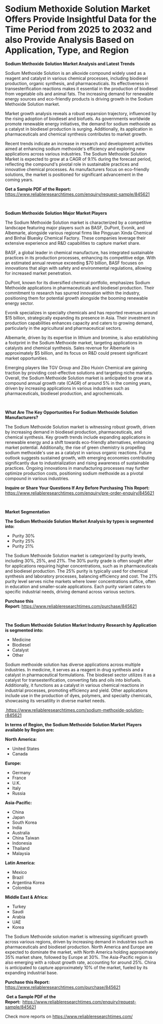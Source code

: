 <p><h1>Sodium Methoxide Solution Market Offers Provide Insightful Data for the Time Period from 2025 to 2032 and also Provide Analysis Based on Application, Type, and Region</h1></p><p><strong>Sodium Methoxide Solution Market Analysis and Latest Trends</strong></p>
<p><p>Sodium Methoxide Solution is an alkoxide compound widely used as a reagent and catalyst in various chemical processes, including biodiesel production, organic synthesis, and pharmaceuticals. Its effectiveness in transesterification reactions makes it essential in the production of biodiesel from vegetable oils and animal fats. The increasing demand for renewable energy sources and eco-friendly products is driving growth in the Sodium Methoxide Solution market.</p><p>Market growth analysis reveals a robust expansion trajectory, influenced by the rising adoption of biodiesel and biofuels. As governments worldwide promote renewable energy initiatives, the demand for sodium methoxide as a catalyst in biodiesel production is surging. Additionally, its application in pharmaceuticals and chemical synthesis contributes to market growth. </p><p>Recent trends indicate an increase in research and development activities aimed at enhancing sodium methoxide's efficiency and exploring new applications across various industries. The Sodium Methoxide Solution Market is expected to grow at a CAGR of 9.1% during the forecast period, reflecting the compound's pivotal role in sustainable practices and innovative chemical processes. As manufacturers focus on eco-friendly solutions, the market is positioned for significant advancement in the coming years.</p></p>
<p><strong>Get a Sample PDF of the Report:&nbsp;</strong> <a href="https://www.reliableresearchtimes.com/enquiry/request-sample/845621?utm_campaign=2201&utm_medium=2&utm_source=Github&utm_content=ia&utm_term=01042025&utm_id=sodium-methoxide-solution">https://www.reliableresearchtimes.com/enquiry/request-sample/845621</a></p>
<p>&nbsp;</p>
<p><strong>Sodium Methoxide Solution Major Market Players</strong></p>
<p><p>The Sodium Methoxide Solution market is characterized by a competitive landscape featuring major players such as BASF, DuPont, Evonik, and Albemarle, alongside various regional firms like Pingyuan Xinda Chemical and Binhai Bluesky Chemical Factory. These companies leverage their extensive experience and R&D capabilities to capture market share. </p><p>BASF, a global leader in chemical manufacture, has integrated sustainable practices in its production processes, enhancing its competitive edge. With an estimated annual revenue exceeding $70 billion, BASF focuses on innovations that align with safety and environmental regulations, allowing for increased market penetration.</p><p>DuPont, known for its diversified chemical portfolio, emphasizes Sodium Methoxide applications in pharmaceuticals and biodiesel production. Their commitment to research has spurred innovation within the industry, positioning them for potential growth alongside the booming renewable energy sector.</p><p>Evonik specializes in specialty chemicals and has reported revenues around $15 billion, strategically expanding its presence in Asia. Their investment in production capabilities enhances capacity and caters to growing demand, particularly in the agricultural and pharmaceutical sectors.</p><p>Albemarle, driven by its expertise in lithium and bromine, is also establishing a footprint in the Sodium Methoxide market, targeting applications in catalysts and chemical synthesis. Sales revenue for Albemarle is approximately $5 billion, and its focus on R&D could present significant market opportunities.</p><p>Emerging players like TGV Group and Zibo Huixin Chemical are gaining traction by providing cost-effective solutions and targeting niche markets. Overall, the Sodium Methoxide Solution market is anticipated to grow at a compound annual growth rate (CAGR) of around 5% in the coming years, driven by increasing applications in various industries such as pharmaceuticals, biodiesel production, and agrochemicals.</p></p>
<p>&nbsp;</p>
<p><strong>What Are The Key Opportunities For Sodium Methoxide Solution Manufacturers?</strong></p>
<p><p>The Sodium Methoxide Solution market is witnessing robust growth, driven by increasing demand in biodiesel production, pharmaceuticals, and chemical synthesis. Key growth trends include expanding applications in renewable energy and a shift towards eco-friendly alternatives, enhancing market potential. Additionally, the rise of green chemistry is propelling sodium methoxide's use as a catalyst in various organic reactions. Future outlook suggests sustained growth, with emerging economies contributing significantly due to industrialization and rising awareness of sustainable practices. Ongoing innovations in manufacturing processes may further optimize production costs, positioning sodium methoxide as a pivotal compound in various industries.</p></p>
<p><strong>Inquire or Share Your Questions If Any Before Purchasing This Report:</strong> <a href="https://www.reliableresearchtimes.com/enquiry/pre-order-enquiry/845621?utm_campaign=2201&utm_medium=2&utm_source=Github&utm_content=ia&utm_term=01042025&utm_id=sodium-methoxide-solution">https://www.reliableresearchtimes.com/enquiry/pre-order-enquiry/845621</a></p>
<p>&nbsp;</p>
<p><strong>Market Segmentation</strong></p>
<p><strong>The Sodium Methoxide Solution Market Analysis by types is segmented into:</strong></p>
<p><ul><li>Purity 30%</li><li>Purity 25%</li><li>Purity 21%</li></ul></p>
<p><p>The Sodium Methoxide Solution market is categorized by purity levels, including 30%, 25%, and 21%. The 30% purity grade is often sought after for applications requiring higher concentrations, such as in pharmaceuticals and biodiesel production. The 25% purity is typically used for chemical synthesis and laboratory processes, balancing efficiency and cost. The 21% purity level serves niche markets where lower concentrations suffice, often in education and smaller-scale applications. Each purity variant caters to specific industrial needs, driving demand across various sectors.</p></p>
<p><strong>Purchase this Report:&nbsp;</strong><a href="https://www.reliableresearchtimes.com/purchase/845621?utm_campaign=2201&utm_medium=2&utm_source=Github&utm_content=ia&utm_term=01042025&utm_id=sodium-methoxide-solution">https://www.reliableresearchtimes.com/purchase/845621</a></p>
<p>&nbsp;</p>
<p><strong>The Sodium Methoxide Solution Market Industry Research by Application is segmented into:</strong></p>
<p><ul><li>Medicine</li><li>Biodiesel</li><li>Catalyst</li><li>Other</li></ul></p>
<p><p>Sodium methoxide solution has diverse applications across multiple industries. In medicine, it serves as a reagent in drug synthesis and a catalyst in pharmaceutical formulations. The biodiesel sector utilizes it as a catalyst for transesterification, converting fats and oils into biofuels. Additionally, it functions as a catalyst in various chemical reactions in industrial processes, promoting efficiency and yield. Other applications include use in the production of dyes, polymers, and specialty chemicals, showcasing its versatility in diverse market needs.</p></p>
<p><a href="https://www.reliableresearchtimes.com/sodium-methoxide-solution-r845621?utm_campaign=2201&utm_medium=2&utm_source=Github&utm_content=ia&utm_term=01042025&utm_id=sodium-methoxide-solution">&nbsp;https://www.reliableresearchtimes.com/sodium-methoxide-solution-r845621</a></p>
<p><strong>In terms of Region, the Sodium Methoxide Solution Market Players available by Region are:</strong></p>
<p>
    <p> <strong> North America: </strong>
        <ul>
            <li>United States</li>
            <li>Canada</li>
        </ul>
        </p> 
    <p> <strong> Europe: </strong>
        <ul>
            <li>Germany</li>
            <li>France</li>
            <li>U.K.</li>
            <li>Italy</li>
            <li>Russia</li>
        </ul>
        </p> 
    <p> <strong> Asia-Pacific: </strong>
        <ul>
            <li>China</li>
            <li>Japan</li>
            <li>South Korea</li>
            <li>India</li>
            <li>Australia</li>
            <li>China Taiwan</li>
            <li>Indonesia</li>
            <li>Thailand</li>
            <li>Malaysia</li>
        </ul>
        </p> 
    <p> <strong> Latin America: </strong>
        <ul>
            <li>Mexico</li>
            <li>Brazil</li>
            <li>Argentina Korea</li>
            <li>Colombia</li>
        </ul>
        </p> 
    <p> <strong> Middle East & Africa: </strong>
        <ul>
            <li>Turkey</li>
            <li>Saudi</li>
            <li>Arabia</li>
            <li>UAE</li>
            <li>Korea</li>
        </ul>
    </p>
    </p>
<p><p>The Sodium Methoxide solution market is witnessing significant growth across various regions, driven by increasing demand in industries such as pharmaceuticals and biodiesel production. North America and Europe are expected to dominate the market, with North America holding approximately 35% market share, followed by Europe at 30%. The Asia-Pacific region is also emerging with a robust growth rate, accounting for around 25%. China is anticipated to capture approximately 10% of the market, fueled by its expanding industrial base.</p></p>
<p><strong>Purchase this Report: </strong><a href="https://www.reliableresearchtimes.com/purchase/845621?utm_campaign=2201&utm_medium=2&utm_source=Github&utm_content=ia&utm_term=01042025&utm_id=sodium-methoxide-solution">https://www.reliableresearchtimes.com/purchase/845621</a></p>
<p>&nbsp;<strong>Get a Sample PDF of the Report:&nbsp;&nbsp;</strong><a href="https://www.reliableresearchtimes.com/enquiry/request-sample/845621?utm_campaign=2201&utm_medium=2&utm_source=Github&utm_content=ia&utm_term=01042025&utm_id=sodium-methoxide-solution">https://www.reliableresearchtimes.com/enquiry/request-sample/845621</a></p>
<p><strong></strong></p>
<p>Check more reports on <a href="https://www.reliableresearchtimes.com/?utm_campaign=2201&utm_medium=2&utm_source=Github&utm_content=ia&utm_term=01042025&utm_id=sodium-methoxide-solution">https://www.reliableresearchtimes.com/</a></p>